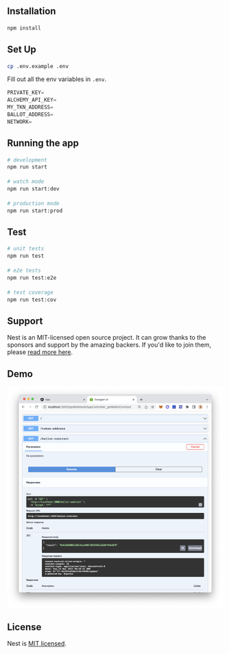 ## Installation

```bash
npm install
```

## Set Up

```zsh
cp .env.example .env
```

Fill out all the env variables in `.env`.

```js
PRIVATE_KEY=
ALCHEMY_API_KEY=
MY_TKN_ADDRESS=
BALLOT_ADDRESS=
NETWORK=
```

## Running the app

```bash
# development
npm run start

# watch mode
npm run start:dev

# production mode
npm run start:prod
```

## Test

```bash
# unit tests
npm run test

# e2e tests
npm run test:e2e

# test coverage
npm run test:cov
```

## Support

Nest is an MIT-licensed open source project. It can grow thanks to the sponsors and support by the amazing backers. If you'd like to join them, please [read more here](https://docs.nestjs.com/support).

## Demo

![back-end swagger api](../imgs/backend-api.png)

## License

Nest is [MIT licensed](LICENSE).
